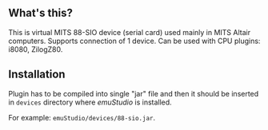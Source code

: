 What's this?
------------

This is virtual MITS 88-SIO device (serial card) used
mainly in MITS Altair computers.
Supports connection of 1 device.
Can be used with CPU plugins: i8080, ZilogZ80.

Installation
------------

Plugin has to be compiled into single "jar" file and then it should be
inserted in `devices` directory where *emuStudio* is installed.

For example: `emuStudio/devices/88-sio.jar`.
